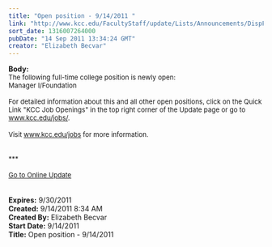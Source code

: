```yaml
---
title: "Open position - 9/14/2011 "
link: "http://www.kcc.edu/FacultyStaff/update/Lists/Announcements/DispForm.aspx?ID=442"
sort_date: 1316007264000
pubDate: "14 Sep 2011 13:34:24 GMT"
creator: "Elizabeth Becvar"
---
```


<div><b>Body:</b> <div class="ExternalClassE2262D28D8D8427B8E29C413062BA37C">
<div><font size="2">The following full-time college position is newly open: </font></div>
<div><font size="2">Manager I/Foundation <br /> <br />For detailed information about this and all other open positions, click on the Quick Link &quot;KCC Job Openings&quot; in the top right corner of the Update page or go to </font><a href="/jobs"><font size="2">www.kcc.edu/jobs/</font></a><font size="2">.</font></div>
<div><font size="2"></font> </div>
<div><font size="2">Visit </font><a href="/jobs"><font size="2">www.kcc.edu/jobs</font></a><font size="2"> for more information.</font></div><font size="2">
<div><br /> <br />***<br /> <br /><a href="/FacultyStaff/update/Pages/dailyupdate.aspx">Go to Online Update</a> </div>
<div> </div>
<div></font> </div></div></div>
<div><b>Expires:</b> 9/30/2011</div>
<div><b>Created:</b> 9/14/2011 8:34 AM</div>
<div><b>Created By:</b> Elizabeth Becvar</div>
<div><b>Start Date:</b> 9/14/2011</div>
<div><b>Title:</b> Open position - 9/14/2011 </div>
